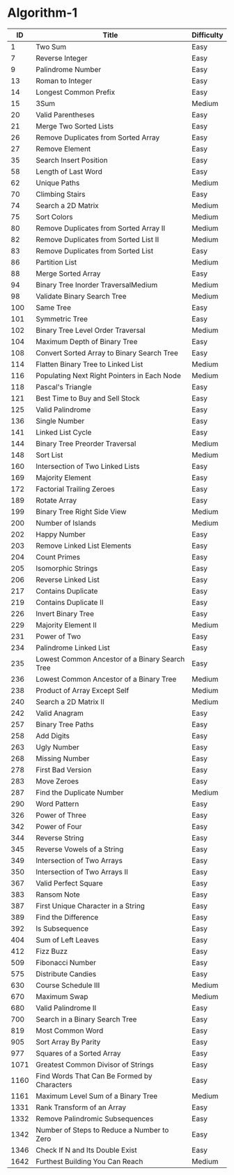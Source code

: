 # Algorithm-1


| ID   | Title                                           | Difficulty |
| ---- | ----------------------------------------------- | ---------- |
| 1    | Two Sum                                         | Easy       |
| 7    | Reverse Integer                                 | Easy       |
| 9    | Palindrome Number                               | Easy       |
| 13   | Roman to Integer                                | Easy       |
| 14   | Longest Common Prefix                           | Easy       |
| 15   | 3Sum                                            | Medium     |
| 20   | Valid Parentheses                               | Easy       |
| 21   | Merge Two Sorted Lists                          | Easy       |
| 26   | Remove Duplicates from Sorted Array             | Easy       |
| 27   | Remove Element                                  | Easy       |
| 35   | Search Insert Position                          | Easy       |
| 58   | Length of Last Word                             | Easy       |
| 62   | Unique Paths                                    | Medium     |
| 70   | Climbing Stairs                                 | Easy       |
| 74   | Search a 2D Matrix                              | Medium     |
| 75   | Sort Colors                                     | Medium     |
| 80   | Remove Duplicates from Sorted Array II          | Medium     |
| 82   | Remove Duplicates from Sorted List II           | Medium     |
| 83   | Remove Duplicates from Sorted List              | Easy       |
| 86   | Partition List                                  | Medium     |
| 88   | Merge Sorted Array                              | Easy       |
| 94   | Binary Tree Inorder TraversalMedium             | Medium     |
| 98   | Validate Binary Search Tree                     | Medium     |
| 100  | Same Tree                                       | Easy       |
| 101  | Symmetric Tree                                  | Easy       |
| 102  | Binary Tree Level Order Traversal               | Medium     |
| 104  | Maximum Depth of Binary Tree                    | Easy       |
| 108  | Convert Sorted Array to Binary Search Tree      | Easy       |
| 114  | Flatten Binary Tree to Linked List              | Medium     |
| 116  | Populating Next Right Pointers in Each Node     | Medium     |
| 118  | Pascal's Triangle                               | Easy       |
| 121  | Best Time to Buy and Sell Stock                 | Easy       |
| 125  | Valid Palindrome                                | Easy       |
| 136  | Single Number                                   | Easy       |
| 141  | Linked List Cycle                               | Easy       |
| 144  | Binary Tree Preorder Traversal                  | Medium     |
| 148  | Sort List                                       | Medium     |
| 160  | Intersection of Two Linked Lists                | Easy       |
| 169  | Majority Element                                | Easy       |
| 172  | Factorial Trailing Zeroes                       | Easy       |
| 189  | Rotate Array                                    | Easy       |
| 199  | Binary Tree Right Side View                     | Medium     |
| 200  | Number of Islands                               | Medium     |
| 202  | Happy Number                                    | Easy       |
| 203  | Remove Linked List Elements                     | Easy       |
| 204  | Count Primes                                    | Easy       |
| 205  | Isomorphic Strings                              | Easy       |
| 206  | Reverse Linked List                             | Easy       |
| 217  | Contains Duplicate                              | Easy       |
| 219  | Contains Duplicate II                           | Easy       |
| 226  | Invert Binary Tree                              | Easy       |
| 229  | Majority Element II                             | Medium     |
| 231  | Power of Two                                    | Easy       |
| 234  | Palindrome Linked List                          | Easy       |
| 235  | Lowest Common Ancestor of a Binary Search Tree  | Easy       |
| 236  | Lowest Common Ancestor of a Binary Tree         | Medium     |
| 238  | Product of Array Except Self                    | Medium     |
| 240  | Search a 2D Matrix II                           | Medium     |
| 242  | Valid Anagram                                   | Easy       |
| 257  | Binary Tree Paths                               | Easy       |
| 258  | Add Digits                                      | Easy       |
| 263  | Ugly Number                                     | Easy       |
| 268  | Missing Number                                  | Easy       |
| 278  | First Bad Version                               | Easy       |
| 283  | Move Zeroes                                     | Easy       |
| 287  | Find the Duplicate Number                       | Medium     |
| 290  | Word Pattern                                    | Easy       |
| 326  | Power of Three                                  | Easy       |
| 342  | Power of Four                                   | Easy       |
| 344  | Reverse String                                  | Easy       |
| 345  | Reverse Vowels of a String                      | Easy       |
| 349  | Intersection of Two Arrays                      | Easy       |
| 350  | Intersection of Two Arrays II                   | Easy       |
| 367  | Valid Perfect Square                            | Easy       |
| 383  | Ransom Note                                     | Easy       |
| 387  | First Unique Character in a String              | Easy       |
| 389  | Find the Difference                             | Easy       |
| 392  | Is Subsequence                                  | Easy       |
| 404  | Sum of Left Leaves                              | Easy       |
| 412  | Fizz Buzz                                       | Easy       |
| 509  | Fibonacci Number                                | Easy       |
| 575  | Distribute Candies                              | Easy       |
| 630  | Course Schedule III                             | Medium     |
| 670  | Maximum Swap                                    | Medium     |
| 680  | Valid Palindrome II                             | Easy       |
| 700  | Search in a Binary Search Tree                  | Easy       |
| 819  | Most Common Word                                | Easy       |
| 905  | Sort Array By Parity                            | Easy       |
| 977  | Squares of a Sorted Array                       | Easy       |
| 1071 | Greatest Common Divisor of Strings              | Easy       |
| 1160 | Find Words That Can Be Formed by Characters     | Easy       |
| 1161 | Maximum Level Sum of a Binary Tree              | Medium     |
| 1331 | Rank Transform of an Array                      | Easy       |
| 1332 | Remove Palindromic Subsequences                 | Easy       |
| 1342 | Number of Steps to Reduce a Number to Zero      | Easy       |
| 1346 | Check If N and Its Double Exist                 | Easy       |
| 1642 | Furthest Building You Can Reach                 | Medium     |

